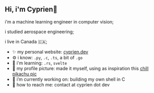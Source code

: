 ## Hi, i'm Cyprien👋

i'm a machine learning engineer in computer vision;

i studied aerospace engineering;

i live in Canada 🇨🇦;

- ✨ my personal website: [cyprien.dev](https://cyprien.dev)
- ⚙️ i know: `.py`, `.c`, `.ts`, a bit of `.go`
- 🌱 i'm learning: `.rs`, `svelte`
- 🎨 my profile picture: made it myself, using as inspiration this [chill pikachu pic](https://www.reddit.com/r/MemeRestoration/comments/tedpo8/would_anyone_be_able_to_restore_chill_pikachu/)
- 🔭 i’m currently working on: building my own shell in C
- 💬 how to reach me: contact at cyprien dot dev

<!--
**cyprienhm/cyprienhm** is a ✨ _special_ ✨ repository because its `README.md` (this file) appears on your GitHub profile.

Here are some ideas to get you started:

- 🔭 I’m currently working on ...
- 🌱 I’m currently learning ...
- 👯 I’m looking to collaborate on ...
- 🤔 I’m looking for help with ...
- 💬 Ask me about ...
- 📫 How to reach me: ...
- 😄 Pronouns: ...
- ⚡ Fun fact: ...
-->
